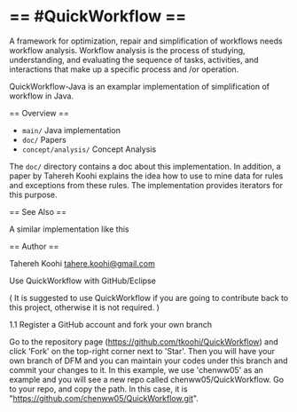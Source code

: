 
== #QuickWorkflow ==
=======

A framework for optimization, repair and simplification of workflows needs workflow analysis. Workflow analysis is the process of studying, understanding, and evaluating the sequence of tasks, activities, and interactions that make up a specific process and /or operation. 

QuickWorkflow-Java is an examplar implementation of simplification of workflow in Java.


== Overview ==

* `main/`    Java implementation
* `doc/`        Papers
* `concept/analysis/`        Concept Analysis

The `doc/` directory contains a doc about this implementation. In addition, a paper by Tahereh Koohi
 explains the idea how to use to mine data for rules and exceptions from these rules. The implementation provides
iterators for this purpose.

== See Also ==

A similar implementation like this  

== Author ==

Tahereh Koohi     <tahere.koohi@gmail.com>

 Use QuickWorkflow with GitHub/Eclipse

( It is suggested to use QuickWorkflow if you are going to contribute back to this project, otherwise it is not required. )

1.1 Register a GitHub account and fork your own branch

Go to the repository page (https://github.com/tkoohi/QuickWorkflow) and click 'Fork' on the top-right corner next to 'Star'. Then you will have your own branch of DFM and you can maintain your codes under this branch and commit your changes to it. In this example, we use 'chenww05' as an example and you will see a new repo called chenww05/QuickWorkflow. Go to your repo, and copy the path. In this case, it is "https://github.com/chenww05/QuickWorkflow.git". 
